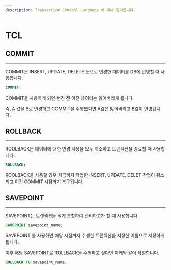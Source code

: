 ```yaml
---
description: Transaction Control Language 에 대해 알아봅니다.
---
```


# TCL

## COMMIT

***

COMMIT은 INSERT, UPDATE, DELETE 문으로 변경한 데이터를 DB에 반영할 때 사용합니다.

```sql
COMMIT;
```

COMMIT을 사용하게 되면 변경 전 이전 데이터는 잃어버리게 됩니다.

즉, A 값을 B로 변경하고 COMMIT을 수행했다면 A값은 잃어버리고 B값이 반영됩니다.



## ROLLBACK

***

ROOLBACK은 데이터에 대한 변경 사용을 모두 취소하고 트랜젝션을 종료할 때 사용합니다.

```sql
ROLLBACK;
```

ROOLBACK을 사용할 경우 지금까지 작업한 INSERT, UPDATE, DELET 작업이 취소되고 이전 COMMIT 시점까지 복구됩니다.



## SAVEPOINT

***

SAVEPOINT는 트랜젝션을 작게 분할하여 관리하고자 할 때 사용합니다.

```sql
SAVEPOINT savepoint_name;
```

SAVEPOINT 를 사용하면 해당 시점까지 수행한 트랜젝션을 지정한 이름으로 저장하게 됩니다.

이후 해당 SAVEPOINT로 ROLLBACK을 수행하고 싶다면 아래와 같이 작성합니다.

```sql
ROLLBACK TO savepoint_name;
```
